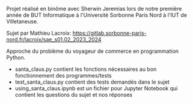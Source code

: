 Projet réalisé en binôme avec Sherwin Jeremias lors de notre première année de BUT Informatique à l'Université Sorbonne Paris Nord à l'IUT de Villetaneuse.

Sujet par Mathieu Lacroix: https://gitlab.sorbonne-paris-nord.fr/lacroix/sae_s01.02_2023_2024

Approche du problème du voyageur de commerce en programmation Python.

- santa_claus.py contient les fonctions nécessaires au bon fonctionnement des programmes/tests
- test_santa_claus.py contient des tests demandés dans le sujet
- using_santa_claus.ipynb est un fichier pour Jupyter Notebook qui contient les questions du sujet et nos réponses
